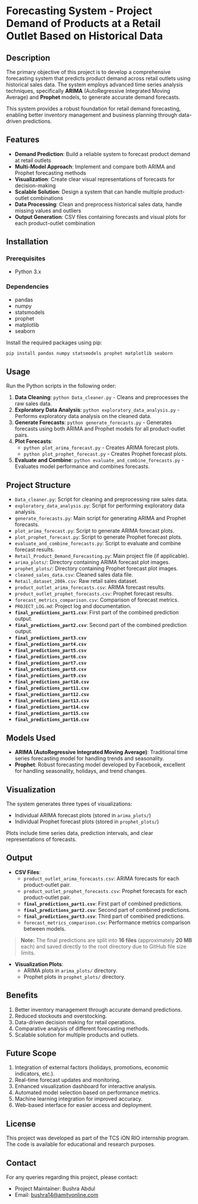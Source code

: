 # Forecasting System - Project Demand of Products at a Retail Outlet Based on Historical Data

## Description

The primary objective of this project is to develop a comprehensive forecasting system that predicts product demand across retail outlets using historical sales data. The system employs advanced time series analysis techniques, specifically **ARIMA** (AutoRegressive Integrated Moving Average) and **Prophet** models, to generate accurate demand forecasts.

This system provides a robust foundation for retail demand forecasting, enabling better inventory management and business planning through data-driven predictions.

## Features

- **Demand Prediction**: Build a reliable system to forecast product demand at retail outlets
- **Multi-Model Approach**: Implement and compare both ARIMA and Prophet forecasting methods
- **Visualization**: Create clear visual representations of forecasts for decision-making
- **Scalable Solution**: Design a system that can handle multiple product-outlet combinations
- **Data Processing**: Clean and preprocess historical sales data, handle missing values and outliers
- **Output Generation**: CSV files containing forecasts and visual plots for each product-outlet combination

## Installation

### Prerequisites
- Python 3.x

### Dependencies
- pandas
- numpy
- statsmodels
- prophet
- matplotlib
- seaborn

Install the required packages using pip:
```sh
pip install pandas numpy statsmodels prophet matplotlib seaborn
```

## Usage

Run the Python scripts in the following order:

1. **Data Cleaning**: `python Data_cleaner.py` - Cleans and preprocesses the raw sales data.
2. **Exploratory Data Analysis**: `python exploratory_data_analysis.py` - Performs exploratory data analysis on the cleaned data.
3. **Generate Forecasts**: `python generate_forecasts.py` - Generates forecasts using both ARIMA and Prophet models for all product-outlet pairs.
4. **Plot Forecasts**:
    - `python plot_arima_forecast.py` - Creates ARIMA forecast plots.
    - `python plot_prophet_forecast.py` - Creates Prophet forecast plots.
5. **Evaluate and Combine**: `python evaluate_and_combine_forecasts.py` - Evaluates model performance and combines forecasts.

## Project Structure

- `Data_cleaner.py`: Script for cleaning and preprocessing raw sales data.
- `exploratory_data_analysis.py`: Script for performing exploratory data analysis.
- `generate_forecasts.py`: Main script for generating ARIMA and Prophet forecasts.
- `plot_arima_forecast.py`: Script to generate ARIMA forecast plots.
- `plot_prophet_forecast.py`: Script to generate Prophet forecast plots.
- `evaluate_and_combine_forecasts.py`: Script to evaluate and combine forecast results.
- `Retail_Product_Demand_Forecasting.py`: Main project file (if applicable).
- `arima_plots/`: Directory containing ARIMA forecast plot images.
- `prophet_plots/`: Directory containing Prophet forecast plot images.
- `cleaned_sales_data.csv`: Cleaned sales data file.
- `Retail_dataset_200k.csv`: Raw retail sales dataset.
- `product_outlet_arima_forecasts.csv`: ARIMA forecast results.
- `product_outlet_prophet_forecasts.csv`: Prophet forecast results.
- `forecast_metrics_comparison.csv`: Comparison of forecast metrics.
- `PROJECT_LOG.md`: Project log and documentation.
- **`final_predictions_part1.csv`**: First part of the combined prediction output.
- **`final_predictions_part2.csv`**: Second part of the combined prediction output.
- **`final_predictions_part3.csv`**
- **`final_predictions_part4.csv`**
- **`final_predictions_part5.csv`**
- **`final_predictions_part6.csv`**
- **`final_predictions_part7.csv`**
- **`final_predictions_part8.csv`**
- **`final_predictions_part9.csv`**
- **`final_predictions_part10.csv`**
- **`final_predictions_part11.csv`**
- **`final_predictions_part12.csv`**
- **`final_predictions_part13.csv`**
- **`final_predictions_part14.csv`**
- **`final_predictions_part15.csv`**
- **`final_predictions_part16.csv`**

## Models Used

- **ARIMA (AutoRegressive Integrated Moving Average)**: Traditional time series forecasting model for handling trends and seasonality.
- **Prophet**: Robust forecasting model developed by Facebook, excellent for handling seasonality, holidays, and trend changes.

## Visualization

The system generates three types of visualizations:
- Individual ARIMA forecast plots (stored in `arima_plots/`)
- Individual Prophet forecast plots (stored in `prophet_plots/`)

Plots include time series data, prediction intervals, and clear representations of forecasts.

## Output

- **CSV Files**:
  - `product_outlet_arima_forecasts.csv`: ARIMA forecasts for each product-outlet pair.
  - `product_outlet_prophet_forecasts.csv`: Prophet forecasts for each product-outlet pair.
  - **`final_predictions_part1.csv`**: First part of combined predictions.
  - **`final_predictions_part2.csv`**: Second part of combined predictions.
  - **`final_predictions_part3.csv`**: Third part of combined predictions.
  - `forecast_metrics_comparison.csv`: Performance metrics comparison between models.

> **Note:** The final predictions are split into **16 files** (approximately **20 MB** each) and saved directly to the root directory due to GitHub file size limits.

- **Visualization Plots**:
  - ARIMA plots in `arima_plots/` directory.
  - Prophet plots in `prophet_plots/` directory.

## Benefits

1. Better inventory management through accurate demand predictions.
2. Reduced stockouts and overstocking.
3. Data-driven decision making for retail operations.
4. Comparative analysis of different forecasting methods.
5. Scalable solution for multiple products and outlets.

## Future Scope

1. Integration of external factors (holidays, promotions, economic indicators, etc.).
2. Real-time forecast updates and monitoring.
3. Enhanced visualization dashboard for interactive analysis.
4. Automated model selection based on performance metrics.
5. Machine learning integration for improved accuracy.
6. Web-based interface for easier access and deployment.

## License

This project was developed as part of the TCS iON RIO internship program. The code is available for educational and research purposes.

## Contact

For any queries regarding this project, please contact: 
- Project Maintainer: Bushra Abdul 
- Email: bushra14@amityonline.com